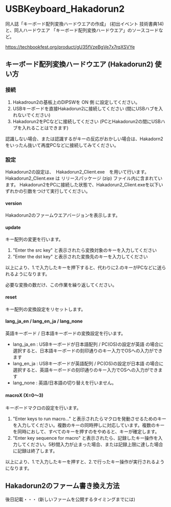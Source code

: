 # USBKeyboard_Hakadorun2

同人誌「キーボード配列変換ハードウエアの作成」 (初出イベント 技術書典14) と、同人ハードウエア 「キーボード配列変換ハードウエア」のソースコードなど。

https://techbookfest.org/product/gU35fVzeBgVe7x7rqXSVYe


## キーボード配列変換ハードウエア (Hakadorun2) 使い方

### 接続
1. Hakadroun2の基板上のDIPSWを ON 側 に設定してください。
2. USBキーボードを直接Hakadorun2に接続してください (間にUSBハブを入れないでください)
3. Hakadorun2をPCなどに接続してください (PCとHakadorun2の間にUSBハブを入れることはできます)

認識しない場合、または認識するがキーの反応がおかしい場合は、Hakadorn2をいったん抜いて再度PCなどに接続してみてください。

### 設定
Hakadorun2の設定は、　Hakadorun2_Client.exe　を用いて行います。
Hakadorun2_Client.exe は リリースパッケージ (zip) ファイル内に含まれています。
Hakadorun2をPCに接続した状態で、Hakadorun2_Client.exeを以下いずれかの引数をつけて実行してください。

#### version
Hakadorun2のファームウエアバージョンを表示します。

#### update
キー配列の変更を行います。

1. "Enter the src key" と表示されたら変換対象のキーを入力してください
2. "Enter the dst key" と表示された変換先のキーを入力してください

以上により、1.で入力したキーを押下すると、代わりに2.のキーがPCなどに送られるようになります。

必要な変換の数だけ、この作業を繰り返してください。

#### reset
キー配列の変換設定をリセットします。

#### lang_ja_en / lang_en_ja / lang_none
英語キーボード / 日本語キーボードの変換設定を行います。

* lang_ja_en : USBキーボードが日本語配列 / PC(OS)の設定が英語 の場合に選択すると、日本語キーボードの刻印通りのキー入力でOSへの入力ができます
* lang_en_ja : USBキーボードが英語配列 / PC(OS)の設定が日本語 の場合に選択すると、英語キーボードの刻印通りのキー入力でOSへの入力ができます
* lang_none : 英語/日本語の切り替えを行いません。

#### macroX (X=0～3)
キーボードマクロの設定を行います。

1. "Enter keys to run macro..." と表示されたらマクロを発動させるためのキーを入力してください。複数のキーの同時押しに対応しています。複数のキーを同時におして、すべてのキーを押すのをやめると、キーが確定します。
2. "Enter key sequence for macro" と表示されたら、記録したキー操作を入力してください。5秒間入力が止まった場合、または記録上限に達した場合に記録は終了します。

以上により、1.で入力したキーを押すと、2.で行ったキー操作が実行されるようになります。

## Hakadorun2のファーム書き換え方法

後日記載・・・ (新しいファームを公開するタイミングまでには)

